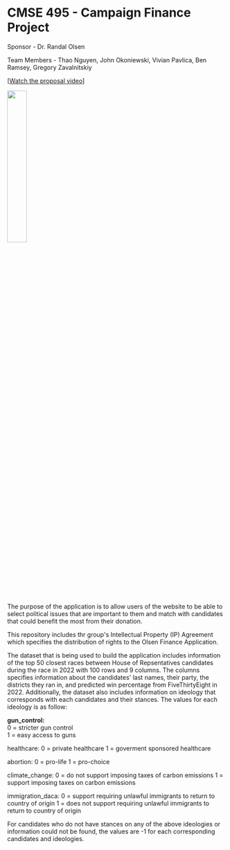 # CMSE 495 - Campaign Finance Project

Sponsor - Dr. Randal Olsen

Team Members - Thao Nguyen, John Okoniewski, Vivian Pavlica, Ben Ramsey, Gregory Zavalnitskiy

[[Watch the proposal video](https://youtu.be/0gkptmWfgPM)]


<img src="https://img.youtube.com/vi/0gkptmWfgPM/maxresdefault.jpg" width="30%">

The purpose of the application is to allow users of the website to be able to select political issues that are important to them and match with candidates that could benefit the most from their donation.

This repository includes thr group's Intellectual Property (IP) Agreement which specifies the distribution of rights to the Olsen Finance Application. 

The dataset that is being used to build the application includes information of the top 50 closest races between House of Repsentatives candidates during the race in 2022 with 100 rows and 9 columns. The columns specifies information about the candidates' last names, their party, the districts they ran in, and predicted win percentage from FiveThirtyEight in 2022. Additionally, the dataset also includes information on ideology that corresponds with each candidates and their stances. The values for each ideology is as follow:

**gun_control:** <br />
 0 = stricter gun control <br />
 1 = easy access to guns <br />

healthcare: 
  0 = private healthcare
  1 = goverment sponsored healthcare

abortion:
  0 = pro-life 
  1 = pro-choice

climate_change:
  0 = do not support imposing taxes of carbon emissions 
  1 = support imposing taxes on carbon emissions

immigration_daca: 
  0 = support requiring unlawful immigrants to return to country of origin 
  1 = does not support requiring unlawful immigrants to return to country of origin

For candidates who do not have stances on any of the above ideologies or information could not be found, the values are -1 for each corresponding candidates and ideologies.
